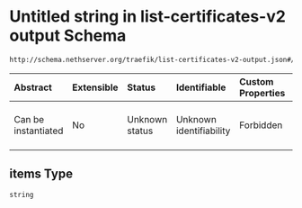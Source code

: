 # Untitled string in list-certificates-v2 output Schema

```txt
http://schema.nethserver.org/traefik/list-certificates-v2-output.json#/$defs/tlscert/properties/names/items
```



| Abstract            | Extensible | Status         | Identifiable            | Custom Properties | Additional Properties | Access Restrictions | Defined In                                                                                            |
| :------------------ | :--------- | :------------- | :---------------------- | :---------------- | :-------------------- | :------------------ | :---------------------------------------------------------------------------------------------------- |
| Can be instantiated | No         | Unknown status | Unknown identifiability | Forbidden         | Allowed               | none                | [list-certificates-v2-output.json\*](traefik/list-certificates-v2-output.json "open original schema") |

## items Type

`string`
